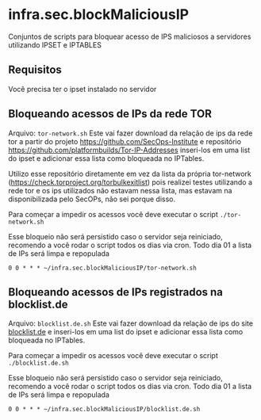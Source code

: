 # infra.sec.blockMaliciousIP
Conjuntos de scripts para bloquear acesso de IPS maliciosos a servidores utilizando IPSET e IPTABLES

## Requisitos
Você precisa ter o ipset instalado no servidor

## Bloqueando acessos de IPs da rede TOR
Arquivo: `tor-network.sh`
Este vai fazer download da relação de ips da rede tor a partir do projeto https://github.com/SecOps-Institute e repositório https://github.com/platformbuilds/Tor-IP-Addresses inseri-los em uma list do ipset e adicionar essa lista como bloqueada no IPTables.

Utilizo esse repositório diretamente em vez da lista da própria tor-network (https://check.torproject.org/torbulkexitlist) pois realizei testes utilizando a rede tor e os ips utilizados não estavam nessa lista, mas estavam na disponibilizada pelo SecOPs, não sei porque disso.

Para começar a impedir os acessos você deve executar o script `./tor-network.sh`

Esse bloqueio não será persistido caso o servidor seja reiniciado, recomendo a você rodar o script todos os dias via cron. Todo dia 01 a lista de IPs será limpa e repopulada

`0 0 * * * ~/infra.sec.blockMaliciousIP/tor-network.sh`

## Bloqueando acessos de IPs registrados na blocklist.de
Arquivo: `blocklist.de.sh`
Este vai fazer download da relação de ips do site [blocklist.de](https://www.blocklist.de/) e inseri-los em uma list do ipset e adicionar essa lista como bloqueada no IPTables.

Para começar a impedir os acessos você deve executar o script `./blocklist.de.sh`

Esse bloqueio não será persistido caso o servidor seja reiniciado, recomendo a você rodar o script todos os dias via cron. Todo dia 01 a lista de IPs será limpa e repopulada

`0 0 * * * ~/infra.sec.blockMaliciousIP/blocklist.de.sh`

